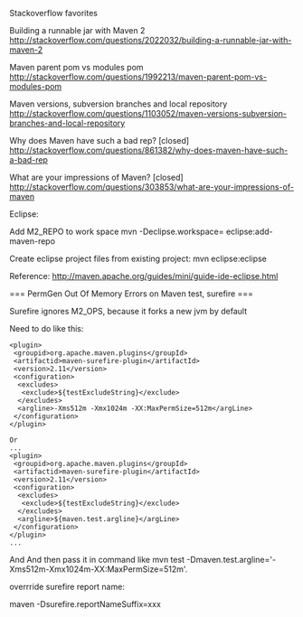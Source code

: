 Stackoverflow favorites

Building a runnable jar with Maven 2 http://stackoverflow.com/questions/2022032/building-a-runnable-jar-with-maven-2

Maven parent pom vs modules pom http://stackoverflow.com/questions/1992213/maven-parent-pom-vs-modules-pom

Maven versions, subversion branches and local repository http://stackoverflow.com/questions/1103052/maven-versions-subversion-branches-and-local-repository

Why does Maven have such a bad rep? [closed] http://stackoverflow.com/questions/861382/why-does-maven-have-such-a-bad-rep

What are your impressions of Maven? [closed] http://stackoverflow.com/questions/303853/what-are-your-impressions-of-maven


Eclipse:

Add M2_REPO to work space
  mvn -Declipse.workspace=<path-to-eclipse-workspace> eclipse:add-maven-repo

Create eclipse project files from existing project:
  mvn eclipse:eclipse

Reference: http://maven.apache.org/guides/mini/guide-ide-eclipse.html


=== PermGen Out Of Memory Errors on Maven test, surefire ===


Surefire ignores M2_OPS, because it forks a new jvm by default

Need to do like this:

    <plugin>
     <groupid>org.apache.maven.plugins</groupId>
     <artifactid>maven-surefire-plugin</artifactId>
     <version>2.11</version>
     <configuration>
      <excludes>
       <exclude>${testExcludeString}</exclude>
      </excludes>
      <argline>-Xms512m -Xmx1024m -XX:MaxPermSize=512m</argLine>
     </configuration>
    </plugin> 

    Or
    ...
    <plugin>
     <groupid>org.apache.maven.plugins</groupId>
     <artifactid>maven-surefire-plugin</artifactId>
     <version>2.11</version>
     <configuration>
      <excludes>
       <exclude>${testExcludeString}</exclude>
      </excludes>
      <argline>${maven.test.argline}</argLine>
     </configuration>
    </plugin>
    ...

And And then pass it in command like
  mvn test -Dmaven.test.argline='-Xms512m-Xmx1024m-XX:MaxPermSize=512m'.

overrride surefire report name:

  maven -Dsurefire.reportNameSuffix=xxx
